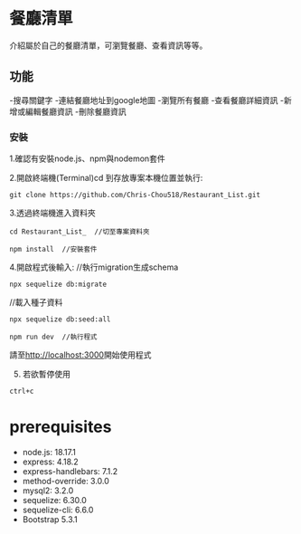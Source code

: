 # 餐廳清單 

介紹屬於自己的餐廳清單，可瀏覽餐廳、查看資訊等等。

## 功能
-搜尋關鍵字
-連結餐廳地址到google地圖
-瀏覽所有餐廳
-查看餐廳詳細資訊
-新增或編輯餐廳資訊
-刪除餐廳資訊

### 安裝
1.確認有安裝node.js、npm與nodemon套件

2.開啟終端機(Terminal)cd 到存放專案本機位置並執行:

```
git clone https://github.com/Chris-Chou518/Restaurant_List.git
```

3.透過終端機進入資料夾

```
cd Restaurant_List_  //切至專案資料夾
```

```
npm install  //安裝套件
```

4.開啟程式後輸入:
//執行migration生成schema
```
npx sequelize db:migrate
```
//載入種子資料
```
npx sequelize db:seed:all  
```

```
npm run dev  //執行程式
```

請至[http://localhost:3000](http://localhost:3000)開始使用程式

5. 若欲暫停使用
```
ctrl+c
```
# prerequisites
- node.js: 18.17.1
- express: 4.18.2
- express-handlebars: 7.1.2
- method-override: 3.0.0
- mysql2: 3.2.0
- sequelize: 6.30.0
- sequelize-cli: 6.6.0
- Bootstrap 5.3.1


